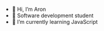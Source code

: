 - 👋 Hi, I’m Aron
- 📖 Software development student
- 🌱 I’m currently learning JavaScript



<!---
amahuika/amahuika is a ✨ special ✨ repository because its `README.md` (this file) appears on your GitHub profile.
You can click the Preview link to take a look at your changes.
--->
